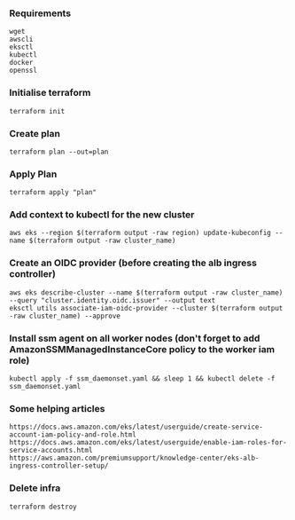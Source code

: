 ### Requirements

    wget
    awscli
    eksctl
    kubectl
    docker
    openssl

### Initialise terraform

    terraform init

### Create plan

    terraform plan --out=plan

### Apply Plan

    terraform apply "plan"

### Add context to kubectl for the new cluster

    aws eks --region $(terraform output -raw region) update-kubeconfig --name $(terraform output -raw cluster_name)

### Create an OIDC provider (before creating the alb ingress controller)

    aws eks describe-cluster --name $(terraform output -raw cluster_name) --query "cluster.identity.oidc.issuer" --output text
    eksctl utils associate-iam-oidc-provider --cluster $(terraform output -raw cluster_name) --approve

### Install ssm agent on all worker nodes (don't forget to add AmazonSSMManagedInstanceCore policy to the worker iam role)

    kubectl apply -f ssm_daemonset.yaml && sleep 1 && kubectl delete -f ssm_daemonset.yaml

### Some helping articles

    https://docs.aws.amazon.com/eks/latest/userguide/create-service-account-iam-policy-and-role.html
    https://docs.aws.amazon.com/eks/latest/userguide/enable-iam-roles-for-service-accounts.html
    https://aws.amazon.com/premiumsupport/knowledge-center/eks-alb-ingress-controller-setup/

### Delete infra

    terraform destroy
